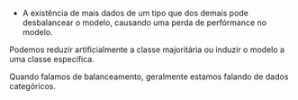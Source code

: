 - A existência de mais dados de um tipo que dos demais pode desbalancear o modelo, causando uma perda de perfórmance no modelo.

Podemos reduzir artificialmente a classe majoritária ou induzir o modelo a uma classe específica.

Quando falamos de balanceamento, geralmente estamos falando de dados categóricos.